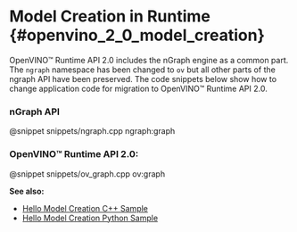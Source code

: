 # Model Creation in Runtime {#openvino_2_0_model_creation}

OpenVINO™ Runtime API 2.0 includes the nGraph engine as a common part. The `ngraph` namespace has been changed to `ov` but all other parts of the ngraph API have been preserved.
The code snippets below show how to change application code for migration to OpenVINO™ Runtime API 2.0.

### nGraph API

@snippet snippets/ngraph.cpp ngraph:graph

### OpenVINO™ Runtime API 2.0:

@snippet snippets/ov_graph.cpp ov:graph

**See also:**
- [Hello Model Creation C++ Sample](../../../samples/cpp/model_creation_sample/README.md)
- [Hello Model Creation Python Sample](../../../samples/python/model_creation_sample/README.md)

